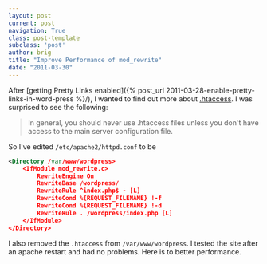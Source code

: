 ```yaml
---
layout: post
current: post
navigation: True
class: post-template
subclass: 'post'
author: brig
title: "Improve Performance of mod_rewrite"
date: "2011-03-30"
---
```


After [getting Pretty Links enabled]({% post_url 2011-03-28-enable-pretty-links-in-word-press %}/), I wanted to find out more about [.htaccess](http://httpd.apache.org/docs/current/howto/htaccess.html). I was surprised to see the following:

> In general, you should never use .htaccess files unless you don't have access to the main server configuration file.

So I've edited `/etc/apache2/httpd.conf` to be

```xml
<Directory /var/www/wordpress>
    <IfModule mod_rewrite.c>
        RewriteEngine On
        RewriteBase /wordpress/
        RewriteRule ^index.php$ - [L]
        RewriteCond %{REQUEST_FILENAME} !-f
        RewriteCond %{REQUEST_FILENAME} !-d
        RewriteRule . /wordpress/index.php [L]
    </IfModule>
</Directory>
```

I also removed the `.htaccess` from `/var/www/wordpress`. I tested the site after an apache restart and had no problems. Here is to better performance.
